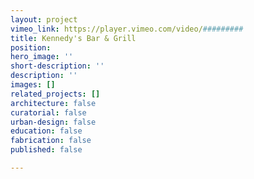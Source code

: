 ```yaml
---
layout: project
vimeo_link: https://player.vimeo.com/video/#########
title: Kennedy's Bar & Grill
position: 
hero_image: ''
short-description: ''
description: ''
images: []
related_projects: []
architecture: false
curatorial: false
urban-design: false
education: false
fabrication: false
published: false

---
```

